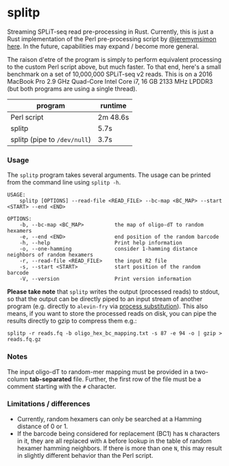 # splitp

Streaming SPLiT-seq read pre-processing in Rust.  Currently, this is just a Rust implementation of the Perl pre-processing script by [@jeremymsimon](https://github.com/jeremymsimon) [here](https://github.com/jeremymsimon/SPLITseq).  In the future, capabilities may expand / become more general.

The raison d'etre of the program is simply to perform equivalent processing to the custom Perl script above, but much faster.  To that end, here's a small benchmark on a set of 10,000,000 SPLiT-seq v2 reads.  This is on a 2016 MacBook Pro 2.9 GHz Quad-Core Intel Core i7, 16 GB 2133 MHz LPDDR3 (but both programs are using a single thread).

| program     | runtime     |
| ----------- | ----------- |
| Perl script | 2m 48.6s    |
| splitp      | 5.7s        |
| splitp (pipe to `/dev/null`)      | 3.7s        |

### Usage 

The `splitp` program takes several arguments.  The usage can be printed 
from the command line using `splitp -h`.

```
USAGE:
    splitp [OPTIONS] --read-file <READ_FILE> --bc-map <BC_MAP> --start <START> --end <END>

OPTIONS:
    -b, --bc-map <BC_MAP>          the map of oligo-dT to random hexamers
    -e, --end <END>                end position of the random barcode
    -h, --help                     Print help information
    -o, --one-hamming              consider 1-hamming distance neighbors of random hexamers
    -r, --read-file <READ_FILE>    the input R2 file
    -s, --start <START>            start position of the random barcode
    -V, --version                  Print version information

```

**Please take note** that `splitp` writes the output (processed reads) to stdout, so that the 
output can be directly piped to an input stream of another program (e.g. directly 
to `alevin-fry` via [process substitution](https://tldp.org/LDP/abs/html/process-sub.html)).  This 
also means, if you want to store the processed reads on disk, you can pipe the results directly 
to gzip to compress them e.g.:

```
splitp -r reads.fq -b oligo_hex_bc_mapping.txt -s 87 -e 94 -o | gzip > reads.fq.gz
```

### Notes

The input oligo-dT to random-mer mapping must be provided in a two-column **tab-separated** file.
Further, the first row of the file must be a comment starting with the `#` character.


### Limitations / differences

* Currently, random hexamers can only be searched at a Hamming distance of 0 or 1.
* If the barcode being considered for replacement (BC1) has `N` characters in it, they are all replaced with `A` before lookup
  in the table of random hexamer hamming neighbors.  If there is more than one `N`, this may result in slightly different 
  behavior than the Perl script.
